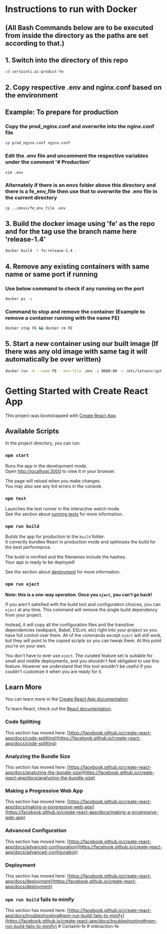 # Instructions to run with Docker

## (All Bash Commands below are to be executed from inside the directory as the paths are set according to that.)

## 1. Switch into the directory of this repo
```bash
cd certainti.ai-product-fe
```

## 2. Copy respective .env and nginx.conf based on the environment
## Example: To prepare for production
### Copy the prod_nginx.conf and overwrite into the nginx.conf file
```bash
cp prod_nginx.conf nginx.conf
```
### Edit the .env file and uncomment the respective variables under the comment '# Production'
```bash
vim .env
```
### Alternately if there is an envs folder above this directory and there is a fe_env_file then use that to overwrite the .env file in the current directory
```bash
cp ../envs/fe_env_file .env
```

## 3. Build the docker image using 'fe' as the repo and for the tag use the branch name here 'release-1.4'
```bash
docker build -t fe:release-1.4 .
```

## 4. Remove any existing containers with same name or same port if running
### Use below command to check if any running on the port
```bash
docker ps -a
```
### Command to stop and remove the container (Example to remove a container running with the name FE)
```bash
docker stop FE && docker rm FE
```

## 5. Start a new container using our built image (If there was any old image with same tag it will automatically be over written)
```bash
docker run -d --name FE --env-file .env -p 8080:80 -v /etc/letsencrypt:/etc/letsencrypt:ro --restart unless-stopped fe:release-1.4
```

# Getting Started with Create React App

This project was bootstrapped with [Create React App](https://github.com/facebook/create-react-app).

## Available Scripts

In the project directory, you can run:

### `npm start`

Runs the app in the development mode.\
Open [http://localhost:3000](http://localhost:3000) to view it in your browser.

The page will reload when you make changes.\
You may also see any lint errors in the console.

### `npm test`

Launches the test runner in the interactive watch mode.\
See the section about [running tests](https://facebook.github.io/create-react-app/docs/running-tests) for more information.

### `npm run build`

Builds the app for production to the `build` folder.\
It correctly bundles React in production mode and optimizes the build for the best performance.

The build is minified and the filenames include the hashes.\
Your app is ready to be deployed!

See the section about [deployment](https://facebook.github.io/create-react-app/docs/deployment) for more information.

### `npm run eject`

**Note: this is a one-way operation. Once you `eject`, you can't go back!**

If you aren't satisfied with the build tool and configuration choices, you can `eject` at any time. This command will remove the single build dependency from your project.

Instead, it will copy all the configuration files and the transitive dependencies (webpack, Babel, ESLint, etc) right into your project so you have full control over them. All of the commands except `eject` will still work, but they will point to the copied scripts so you can tweak them. At this point you're on your own.

You don't have to ever use `eject`. The curated feature set is suitable for small and middle deployments, and you shouldn't feel obligated to use this feature. However we understand that this tool wouldn't be useful if you couldn't customize it when you are ready for it.

## Learn More

You can learn more in the [Create React App documentation](https://facebook.github.io/create-react-app/docs/getting-started).

To learn React, check out the [React documentation](https://reactjs.org/).

### Code Splitting

This section has moved here: [https://facebook.github.io/create-react-app/docs/code-splitting](https://facebook.github.io/create-react-app/docs/code-splitting)

### Analyzing the Bundle Size

This section has moved here: [https://facebook.github.io/create-react-app/docs/analyzing-the-bundle-size](https://facebook.github.io/create-react-app/docs/analyzing-the-bundle-size)

### Making a Progressive Web App

This section has moved here: [https://facebook.github.io/create-react-app/docs/making-a-progressive-web-app](https://facebook.github.io/create-react-app/docs/making-a-progressive-web-app)

### Advanced Configuration

This section has moved here: [https://facebook.github.io/create-react-app/docs/advanced-configuration](https://facebook.github.io/create-react-app/docs/advanced-configuration)

### Deployment

This section has moved here: [https://facebook.github.io/create-react-app/docs/deployment](https://facebook.github.io/create-react-app/docs/deployment)

### `npm run build` fails to minify

This section has moved here: [https://facebook.github.io/create-react-app/docs/troubleshooting#npm-run-build-fails-to-minify](https://facebook.github.io/create-react-app/docs/troubleshooting#npm-run-build-fails-to-minify)
#   C e r t a i n t i - f e  
 #   i n t e r a c t i o n - f e  
 